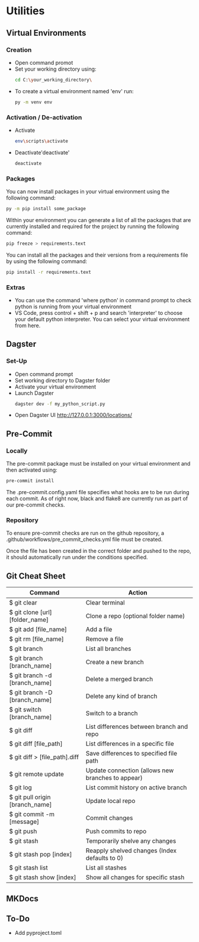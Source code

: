 # Utilities

## Virtual Environments

### Creation

- Open command promot
- Set your working directory using:
    ```bash
    cd C:\your_working_directory\
    ```
- To create a virtual environment named 'env' run:
    ```bash
    py -m venv env
    ```

### Activation / De-activation

- Activate
    ```bash
    env\scripts\activate
    ```
- Deactivate'deactivate'
    ```bash
    deactivate
    ```

### Packages

You can now install packages in your virtual environment using the following command:

```bash
py -m pip install some_package
```

Within your environment you can generate a list of all the packages that are currently installed and required for the project by running the following command:

```bash
pip freeze > requirements.text
```

You can install all the packages and their versions from a requirements file by using the following command:

```bash
pip install -r requirements.text
```

### Extras 

- You can use the command 'where python' in command prompt to check python is running from your virtual environment
- VS Code, press control + shift + p and search 'interpreter' to choose your default python interpreter. You can select your virtual environment from here.

## Dagster

### Set-Up

- Open command prompt 
- Set working directory to Dagster folder
- Activate your virtual environment
- Launch Dagster 
    ```bash
    dagster dev -f my_python_script.py
    ```
- Open Dagster UI http://127.0.0.1:3000/locations/

## Pre-Commit

### Locally

The pre-commit package must be installed on your virtual environment and then activated using:

```bash
pre-commit install
```

The .pre-commit.config.yaml file specifies what hooks are to be run during each commit. As of right now, black and flake8 are currently run as part of our pre-commit checks.

### Repository

To ensure pre-commit checks are run on the github repository, a .github/workflows/pre_commit_checks.yml file must be created.

Once the file has been created in the correct folder and pushed to the repo, it should automatically run under the conditions specified.

## Git Cheat Sheet ##

| Command                         | Action                              | 
| ------------------------------- | ----------------------------------- |
| $ git clear                     | Clear terminal                      |
| $ git clone [url] [folder_name] | Clone a repo (optional folder name) |
| $ git add [file_name]           | Add a file                          |
| $ git rm [file_name]            | Remove a file                       |
| $ git branch                    | List all branches                   |
| $ git branch [branch_name]      | Create a new branch                 |
| $ git branch -d [branch_name]   | Delete a merged branch              |
| $ git branch -D [branch_name]   | Delete any kind of branch           |
| $ git switch [branch_name]      | Switch to a branch                  |
| $ git diff                      | List differences between branch and repo |
| $ git diff [file_path] | List differences in a specific file | 
| $ git diff > [file_path].diff | Save differences to specified file path | 
| $ git remote update | Update connection (allows new branches to appear) | 
| $ git log | List commit history on active branch | 
| $ git pull origin [branch_name] | Update local repo | 
| $ git commit -m [message] | Commit changes | 
| $ git push | Push commits to repo | 
| $ git stash | Temporarily shelve any changes | 
| $ git stash pop [index] | Reapply shelved changes (Index defaults to 0) | 
| $ git stash list | List all stashes |
| $ git stash show [index] | Show all changes for specific stash | 

## MKDocs

## To-Do

- Add pyproject.toml
